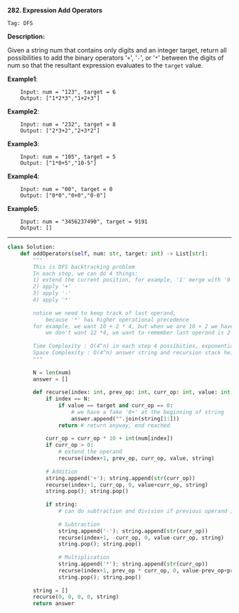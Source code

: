**282. Expression Add Operators**

```Tag: DFS```

**Description:**

Given a string num that contains only digits and an integer target, return all possibilities to add the binary operators '```+```', '```-```', or '```*```' between the digits of num so that the resultant expression evaluates to the ```target``` value.


**Example1**:

        Input: num = "123", target = 6
        Output: ["1*2*3","1+2+3"]


**Example2**:

        Input: num = "232", target = 8
        Output: ["2*3+2","2+3*2"]

**Example3**:

        Input: num = "105", target = 5
        Output: ["1*0+5","10-5"]
        
**Example4**:

        Input: num = "00", target = 0
        Output: ["0*0","0+0","0-0"]
        
**Example5**:

        Input: num = "3456237490", target = 9191
        Output: []

-----------

```python
class Solution:
    def addOperators(self, num: str, target: int) -> List[str]:
        """
        This is DFS backtracking problem
        In each step, we can do 4 things:
        1) extend the current position, for example, '1' merge with '0' become '10'
        2) apply '+'
        3) apply '-'
        4) apply '*'
        
        notice we need to keep track of last operand, 
            because '*' has higher operational precedence
        for example, we want 10 + 2 * 4, but when we are 10 + 2 we have 12, 
            we don't want 12 *4, we want to remember last operand is 2
        
        Time Complexity : O(4^n) in each step 4 possibities, exponential growth
        Space Complexity : O(4^n) answer string and recursion stack height
        """
        
        N = len(num)
        answer = []
        
        def recurse(index: int, prev_op: int, curr_op: int, value: int, string: list[str]):
            if index == N:
                if value == target and curr_op == 0:
                    # we have a fake '0+' at the beginning of string
                    answer.append("".join(string[1:]))
                return # return anyway, end reached
            
            curr_op = curr_op * 10 + int(num[index])
            if curr_op > 0:
                # extend the operand
                recurse(index+1, prev_op, curr_op, value, string)
            
            # Addition
            string.append('+'); string.append(str(curr_op))
            recurse(index+1, curr_op, 0, value+curr_op, string)
            string.pop(); string.pop()
            
            if string: 
                # can do subtraction and division if previous operand is not None
                
                # Subtraction
                string.append('-'); string.append(str(curr_op))
                recurse(index+1, -curr_op, 0, value-curr_op, string)
                string.pop(); string.pop()
                
                # Multiplication
                string.append('*'); string.append(str(curr_op))
                recurse(index+1, prev_op * curr_op, 0, value-prev_op+prev_op*curr_op, string)
                string.pop(); string.pop()
                
        string = []
        recurse(0, 0, 0, 0, string)
        return answer
```
